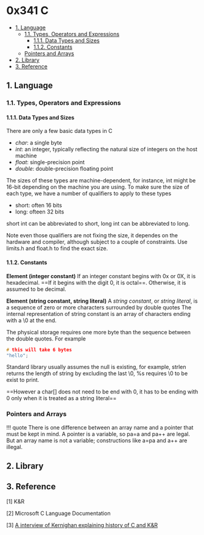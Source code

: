 # 0x341 C

- [1. Language](#1-language)
    - [1.1. Types, Operators and Expressions](#11-types-operators-and-expressions)
        - [1.1.1. Data Types and Sizes](#111-data-types-and-sizes)
        - [1.1.2. Constants](#112-constants)
    - [Pointers and Arrays](#pointers-and-arrays)
- [2. Library](#2-library)
- [3. Reference](#3-reference)

## 1. Language
### 1.1. Types, Operators and Expressions

#### 1.1.1. Data Types and Sizes
There are only a few basic data types in C
- *char*: a single byte
- *int*: an integer, typically reflecting the natural size of integers on the host machine
- *float*: single-precision point
- *double*: double-precision floating point

The sizes of these types are machine-dependent, for instance, int might be 16-bit depending on the machine you are using. To make sure the size of each type, we have a number of qualifiers to apply to these types

- short: often 16 bits 
- long: ofteen 32 bits

short int can be abbreviated to short, long int can be abbreviated to long.

Note even those qualifiers are not fixing the size, it dependes on the hardware and compiler, although subject to a couple of constraints.  Use limits.h and float.h to find the exact size.

#### 1.1.2. Constants

**Element (integer constant)**
If an integer constant begins with 0x or 0X, it is hexadecimal.  ==If it begins with the digit 0, it is octal==. Otherwise, it is assumed to be decimal.

**Element (string constant, string literal)**
A *string constant*, or *string literal*, is a sequence of zero or more characters surrounded by double quotes
The internal representation of string constant is an array of characters ending with a \0 at the end.

The physical storage requires one more byte than the sequence between the double quotes. For example

``` c
# this will take 6 bytes
"hello";
```

Standard library usually assumes the null is existing, for example, strlen returns the length of string by excluding the last \0, %s requires \0 to be exist to print.

==However a char[] does not need to be end with 0, it has to be ending with 0 only when it is treated as a string literal==

### Pointers and Arrays

!!! quote
    There is one difference between an array name and a pointer that must be kept in mind. A pointer is a variable, so pa=a and pa++ are legal. But an array name is not a variable; constructions like a=pa and a++ are illegal.

    


## 2. Library

## 3. Reference

[1] K&R

[2] Microsoft C Language Documentation

[3] [A interview of Kernighan explaining history of C and K&R](https://www.youtube.com/watch?v=de2Hsvxaf8M)